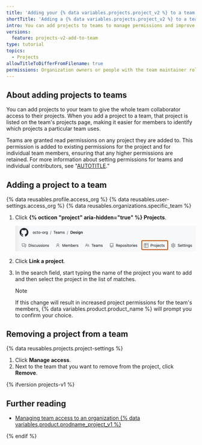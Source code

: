 ```yaml
---
title: 'Adding your {% data variables.projects.project_v2 %} to a team'
shortTitle: 'Adding a {% data variables.projects.project_v2 %} to a team'
intro: You can add projects to teams to manage permissions and improve project discoverability.
versions:
  feature: projects-v2-add-to-team
type: tutorial
topics:
  - Projects
allowTitleToDifferFromFilename: true
permissions: Organization owners or people with the team maintainer role and admin permissions on a project can add a project to a team.
---
```


## About adding projects to teams

You can add projects to your team to give the whole team collaborator access to their projects. When you add a project to a team, that project is listed on the team's projects page, making it easier for members to identify which projects a particular team uses.

Teams are granted read permissions on any project they are added to. This permission is added to existing permissions for the project and for individual team members, ensuring that any higher permissions are retained. For more information about setting permissions for teams and individual contributors, see "[AUTOTITLE](/issues/planning-and-tracking-with-projects/managing-your-project/managing-access-to-your-projects)."

## Adding a project to a team

{% data reusables.profile.access_org %}
{% data reusables.user-settings.access_org %}
{% data reusables.organizations.specific_team %}
1. Click **{% octicon "project" aria-hidden="true" %} Projects**.

   ![Screenshot of the main page for a team. In the horizontal navigation bar, the "Projects" tab is outlined in dark orange.](/assets/images/help/organizations/team-project-board-button.png)

1. Click **Link a project**.
1. In the search field, start typing the name of the project you want to add and then select the project in the list of matches.

   > [!NOTE]
   > If this change will result in increased project permissions for the team's members, {% data variables.product.product_name %} will prompt you to confirm your choice.

## Removing a project from a team

{% data reusables.projects.project-settings %}
1. Click **Manage access**.
1. Next to the team that you want to remove from the project, click **Remove**.

{% ifversion projects-v1 %}

## Further reading

* [Managing team access to an organization {% data variables.product.prodname_project_v1 %}](/organizations/managing-access-to-your-organizations-project-boards/managing-team-access-to-an-organization-project-board)

{% endif %}
